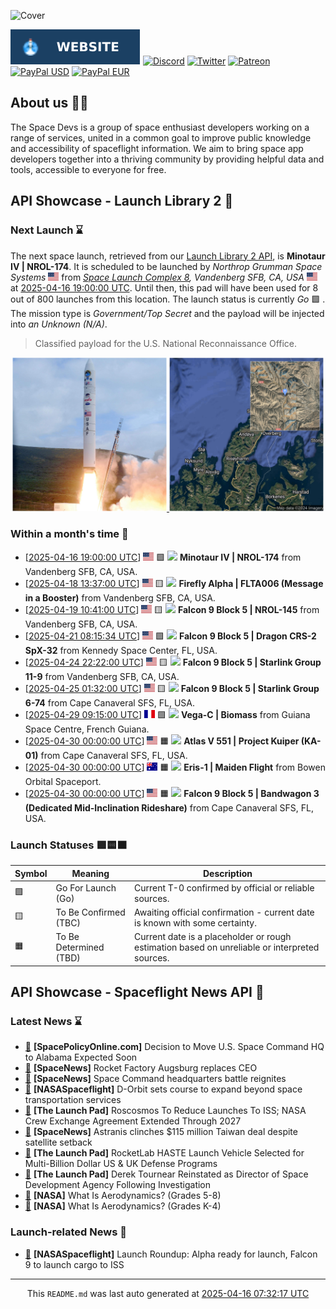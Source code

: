 ![Cover](https://raw.githubusercontent.com/TheSpaceDevs/Tutorials/main/assets/tsd_cover.png)


[![Website](https://raw.githubusercontent.com/TheSpaceDevs/Tutorials/e36b2c250ce7fcd4a801c1ed6cb1f9f9d031696b/assets/badge_tsd_website.svg)](https://thespacedevs.com/)
[![Discord](https://img.shields.io/badge/Discord-%237289DA.svg?style=for-the-badge&logo=discord&logoColor=white)](https://discord.gg/p7ntkNA)
[![Twitter](https://img.shields.io/badge/Twitter-%231DA1F2.svg?style=for-the-badge&logo=Twitter&logoColor=white)](https://twitter.com/TheSpaceDevs)
[![Patreon](https://img.shields.io/badge/Patreon-F96854?style=for-the-badge&logo=patreon&logoColor=white)](https://www.patreon.com/TheSpaceDevs)
[![PayPal USD](https://img.shields.io/badge/PayPal-00457C?style=for-the-badge&logo=paypal&logoColor=white&label=USD)](https://www.paypal.com/donate/?hosted_button_id=UCPX4EL6E9JFA)
[![PayPal EUR](https://img.shields.io/badge/PayPal-00457C?style=for-the-badge&logo=paypal&logoColor=white&label=EUR)](https://www.paypal.com/donate/?hosted_button_id=5S7MGGWJJBHL6)

## About us 🧑‍🚀
The Space Devs is a group of space enthusiast developers working on a range of
services, united in a common goal to improve public knowledge and accessibility
of spaceflight information. We aim to bring space app developers together into a
thriving community by providing helpful data and tools, accessible to everyone
for free.

## API Showcase - Launch Library 2 🚀

### Next Launch ⌛
The next space launch, retrieved from our
<a href="https://thespacedevs.com/llapi">Launch Library 2 API</a>, is
**Minotaur IV | NROL-174**. It is scheduled to be launched by *Northrop Grumman Space Systems*
<img width="17" src="https://raw.githubusercontent.com/lipis/flag-icons/main/flags/4x3/us.svg" />
from *<a href="https://en.wikipedia.org/wiki/Vandenberg_Space_Launch_Complex_8">Space Launch Complex 8</a>, Vandenberg SFB, CA, USA*
<img width="17" src="https://raw.githubusercontent.com/lipis/flag-icons/main/flags/4x3/us.svg" />
at <a href="https://www.timeanddate.com/worldclock/fixedtime.html?iso=20250416T190000">2025-04-16 19:00:00 UTC</a>.  Until
then, this pad will have been used for 8
out of 800 launches from this location. The launch status is currently
*Go* 🟩 . The mission type is
*Government/Top Secret* and the payload will be injected
into *an Unknown
(N/A)*.
<br>
<blockquote>
  Classified payload for the U.S. National Reconnaissance Office.
</blockquote>

<p float="left" align="center">
  <a href="https://en.wikipedia.org/wiki/Minotaur_IV" >
    <img alt="launch-image" width="49%" src="profile/cache/launch_image.png" />
  </a>
  <a href="https://www.google.com/maps?q=34.57635,-120.63245" >
    <img alt="pad-location" width="49%" src="profile/cache/new_pad_image.png"  />
  </a>
</p>

### Within a month's time 📅
- \[<a href="https://www.timeanddate.com/worldclock/fixedtime.html?iso=20250416T190000">2025-04-16 19:00:00 UTC</a>\]  <img width="17" src="https://raw.githubusercontent.com/lipis/flag-icons/main/flags/4x3/us.svg" /> 🟩  <a href="https://www.google.com/calendar/render?action=TEMPLATE&text=Minotaur IV | NROL-174&location=Vandenberg SFB, CA, USA&dates=20250416T190000Z%2F20250416T212600Z"><img border="0" width="15" src="https://upload.wikimedia.org/wikipedia/commons/a/a5/Google_Calendar_icon_%282020%29.svg"></a> **Minotaur IV | NROL-174** from Vandenberg SFB, CA, USA.
- \[<a href="https://www.timeanddate.com/worldclock/fixedtime.html?iso=20250418T133700">2025-04-18 13:37:00 UTC</a>\]  <img width="17" src="https://raw.githubusercontent.com/lipis/flag-icons/main/flags/4x3/us.svg" /> 🟨  <a href="https://www.google.com/calendar/render?action=TEMPLATE&text=Firefly Alpha | FLTA006 (Message in a Booster)&location=Vandenberg SFB, CA, USA&dates=20250418T133700Z%2F20250418T151700Z"><img border="0" width="15" src="https://upload.wikimedia.org/wikipedia/commons/a/a5/Google_Calendar_icon_%282020%29.svg"></a> **Firefly Alpha | FLTA006 (Message in a Booster)** from Vandenberg SFB, CA, USA.
- \[<a href="https://www.timeanddate.com/worldclock/fixedtime.html?iso=20250419T104100">2025-04-19 10:41:00 UTC</a>\]  <img width="17" src="https://raw.githubusercontent.com/lipis/flag-icons/main/flags/4x3/us.svg" /> 🟨  <a href="https://www.google.com/calendar/render?action=TEMPLATE&text=Falcon 9 Block 5 | NROL-145&location=Vandenberg SFB, CA, USA&dates=20250419T104100Z%2F20250419T144100Z"><img border="0" width="15" src="https://upload.wikimedia.org/wikipedia/commons/a/a5/Google_Calendar_icon_%282020%29.svg"></a> **Falcon 9 Block 5 | NROL-145** from Vandenberg SFB, CA, USA.
- \[<a href="https://www.timeanddate.com/worldclock/fixedtime.html?iso=20250421T081534">2025-04-21 08:15:34 UTC</a>\]  <img width="17" src="https://raw.githubusercontent.com/lipis/flag-icons/main/flags/4x3/us.svg" /> 🟩  <a href="https://www.google.com/calendar/render?action=TEMPLATE&text=Falcon 9 Block 5 | Dragon CRS-2 SpX-32&location=Kennedy Space Center, FL, USA&dates=20250421T081534Z%2F20250421T081534Z"><img border="0" width="15" src="https://upload.wikimedia.org/wikipedia/commons/a/a5/Google_Calendar_icon_%282020%29.svg"></a> **Falcon 9 Block 5 | Dragon CRS-2 SpX-32** from Kennedy Space Center, FL, USA.
- \[<a href="https://www.timeanddate.com/worldclock/fixedtime.html?iso=20250424T222200">2025-04-24 22:22:00 UTC</a>\]  <img width="17" src="https://raw.githubusercontent.com/lipis/flag-icons/main/flags/4x3/us.svg" /> 🟨  <a href="https://www.google.com/calendar/render?action=TEMPLATE&text=Falcon 9 Block 5 | Starlink Group 11-9&location=Vandenberg SFB, CA, USA&dates=20250424T222200Z%2F20250425T022200Z"><img border="0" width="15" src="https://upload.wikimedia.org/wikipedia/commons/a/a5/Google_Calendar_icon_%282020%29.svg"></a> **Falcon 9 Block 5 | Starlink Group 11-9** from Vandenberg SFB, CA, USA.
- \[<a href="https://www.timeanddate.com/worldclock/fixedtime.html?iso=20250425T013200">2025-04-25 01:32:00 UTC</a>\]  <img width="17" src="https://raw.githubusercontent.com/lipis/flag-icons/main/flags/4x3/us.svg" /> 🟨  <a href="https://www.google.com/calendar/render?action=TEMPLATE&text=Falcon 9 Block 5 | Starlink Group 6-74&location=Cape Canaveral SFS, FL, USA&dates=20250425T013200Z%2F20250425T063900Z"><img border="0" width="15" src="https://upload.wikimedia.org/wikipedia/commons/a/a5/Google_Calendar_icon_%282020%29.svg"></a> **Falcon 9 Block 5 | Starlink Group 6-74** from Cape Canaveral SFS, FL, USA.
- \[<a href="https://www.timeanddate.com/worldclock/fixedtime.html?iso=20250429T091500">2025-04-29 09:15:00 UTC</a>\]  <img width="17" src="https://raw.githubusercontent.com/lipis/flag-icons/main/flags/4x3/fr.svg" /> 🟩  <a href="https://www.google.com/calendar/render?action=TEMPLATE&text=Vega-C | Biomass&location=Guiana Space Centre, French Guiana&dates=20250429T091500Z%2F20250429T091500Z"><img border="0" width="15" src="https://upload.wikimedia.org/wikipedia/commons/a/a5/Google_Calendar_icon_%282020%29.svg"></a> **Vega-C | Biomass** from Guiana Space Centre, French Guiana.
- \[<a href="https://www.timeanddate.com/worldclock/fixedtime.html?iso=20250430T000000">2025-04-30 00:00:00 UTC</a>\]  <img width="17" src="https://raw.githubusercontent.com/lipis/flag-icons/main/flags/4x3/us.svg" /> 🟧  <a href="https://www.google.com/calendar/render?action=TEMPLATE&text=Atlas V 551 | Project Kuiper (KA-01)&location=Cape Canaveral SFS, FL, USA&dates=20250430T000000Z%2F20250430T000000Z"><img border="0" width="15" src="https://upload.wikimedia.org/wikipedia/commons/a/a5/Google_Calendar_icon_%282020%29.svg"></a> **Atlas V 551 | Project Kuiper (KA-01)** from Cape Canaveral SFS, FL, USA.
- \[<a href="https://www.timeanddate.com/worldclock/fixedtime.html?iso=20250430T000000">2025-04-30 00:00:00 UTC</a>\]  <img width="17" src="https://raw.githubusercontent.com/lipis/flag-icons/main/flags/4x3/au.svg" /> 🟧  <a href="https://www.google.com/calendar/render?action=TEMPLATE&text=Eris-1 | Maiden Flight&location=Bowen Orbital Spaceport&dates=20250430T000000Z%2F20250430T000000Z"><img border="0" width="15" src="https://upload.wikimedia.org/wikipedia/commons/a/a5/Google_Calendar_icon_%282020%29.svg"></a> **Eris-1 | Maiden Flight** from Bowen Orbital Spaceport.
- \[<a href="https://www.timeanddate.com/worldclock/fixedtime.html?iso=20250430T000000">2025-04-30 00:00:00 UTC</a>\]  <img width="17" src="https://raw.githubusercontent.com/lipis/flag-icons/main/flags/4x3/us.svg" /> 🟧  <a href="https://www.google.com/calendar/render?action=TEMPLATE&text=Falcon 9 Block 5 | Bandwagon 3 (Dedicated Mid-Inclination Rideshare)&location=Cape Canaveral SFS, FL, USA&dates=20250430T000000Z%2F20250430T000000Z"><img border="0" width="15" src="https://upload.wikimedia.org/wikipedia/commons/a/a5/Google_Calendar_icon_%282020%29.svg"></a> **Falcon 9 Block 5 | Bandwagon 3 (Dedicated Mid-Inclination Rideshare)** from Cape Canaveral SFS, FL, USA.


### Launch Statuses 🟩🟨🟧
<p align="center">
    <table class="tg">
    <thead>
      <tr>
        <th class="tg-0pky">Symbol</th>
        <th class="tg-0pky">Meaning</th>
        <th class="tg-0pky">Description</th>
      </tr>
    </thead>
    <tbody>
      <tr>
        <td class="tg-0pky">🟩</td>
        <td class="tg-0pky">Go For Launch (Go)</td>
        <td class="tg-0pky">Current T-0 confirmed by official or reliable sources.</td>
      </tr>
      <tr>
        <td class="tg-0pky">🟨</td>
        <td class="tg-0pky">To Be Confirmed (TBC)</td>
        <td class="tg-0pky">Awaiting official confirmation - current date is known with some certainty.</td>
      </tr>
      <tr>
        <td class="tg-0pky">🟧</td>
        <td class="tg-0pky">To Be Determined (TBD)</td>
        <td class="tg-0pky">Current date is a placeholder or rough estimation based on unreliable or interpreted sources.</td>
      </tr>
    </tbody>
    </table>
</p>

## API Showcase - Spaceflight News API 📰

### Latest News ⌛
- <a href="https://spacepolicyonline.com/news/decision-to-move-u-s-space-command-hq-to-alabama-expected-soon/" >🔗</a> **[SpacePolicyOnline.com]** Decision to Move U.S. Space Command HQ to Alabama Expected Soon
- <a href="https://spacenews.com/rocket-factory-augsburg-replaces-ceo/" >🔗</a> **[SpaceNews]** Rocket Factory Augsburg replaces CEO
- <a href="https://spacenews.com/space-command-headquarters-battle-reignites/" >🔗</a> **[SpaceNews]** Space Command headquarters battle reignites
- <a href="https://www.nasaspaceflight.com/2025/04/d-orbit-interview/" >🔗</a> **[NASASpaceflight]** D-Orbit sets course to expand beyond space transportation services
- <a href="https://tlpnetwork.com/news/america/roscosmos-to-reduce-launches-to-iss-nasa-crew-exchange-agreement-extended-through-2027" >🔗</a> **[The Launch Pad]** Roscosmos To Reduce Launches To ISS; NASA Crew Exchange Agreement Extended Through 2027
- <a href="https://spacenews.com/astranis-clinches-115-million-taiwan-deal-despite-satellite-setback/" >🔗</a> **[SpaceNews]** Astranis clinches $115 million Taiwan deal despite satellite setback
- <a href="https://tlpnetwork.com/news/america/rocketlab-haste-launch-vehicle-selected-for-multi-billion-dollar-us-and-uk-defense-programs" >🔗</a> **[The Launch Pad]** RocketLab HASTE Launch Vehicle Selected for Multi-Billion Dollar US & UK Defense Programs
- <a href="https://tlpnetwork.com/news/america/derek-tournear-reinstated-as-director-of-space-development-agency-following-investigation" >🔗</a> **[The Launch Pad]** Derek Tournear Reinstated as Director of Space Development Agency Following Investigation
- <a href="https://www.nasa.gov/learning-resources/for-kids-and-students/what-is-aerodynamics-grades-5-8/" >🔗</a> **[NASA]** What Is Aerodynamics? (Grades 5-8)
- <a href="https://www.nasa.gov/learning-resources/for-kids-and-students/what-is-aerodynamics-grades-k-4/" >🔗</a> **[NASA]** What Is Aerodynamics? (Grades K-4)


### Launch-related News 🚀

- <a href="https://www.nasaspaceflight.com/2025/04/launch-roundup-041425/" >🔗</a> **[NASASpaceflight]** Launch Roundup: Alpha ready for launch, Falcon 9 to launch cargo to ISS


<hr>
  <div align="center">
  This <code>README.md</code> was last auto generated at <a href="https://www.timeanddate.com/worldclock/fixedtime.html?iso=20250416T073217">2025-04-16 07:32:17 UTC</a>
  <br>
  <!-- <a href="https://medium.com/@g.h.garrett" target="_blank">Learn to add space launches to your profile here!</a> -->
</div>